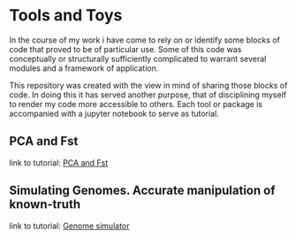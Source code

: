 # Tools and Toys

In the course of my work i have come to rely on or identify some blocks of code that
proved to be of particular use. Some of this code was conceptually or structurally
sufficiently complicated to warrant several modules and a framework of application.

This repository was created with the view in mind of sharing those blocks of code.
In doing this it has served another purpose, that of disciplining myself to render 
my code more accessible to others. Each tool or package is accompanied with
a jupyter notebook to serve as tutorial. 

## PCA and Fst

link to tutorial: [PCA and Fst](https://nbviewer.jupyter.org/github/SantosJGND/Tools_and_toys/blob/master/PCA_Fst_estimation/Euclidian_to_fst.ipynb)

## Simulating Genomes. Accurate manipulation of known-truth

link to tutorial: [Genome simulator](https://nbviewer.jupyter.org/github/SantosJGND/Tools_and_toys/blob/master/Simulate_genomes/Genomic%20structure%20Simulator.ipynb)